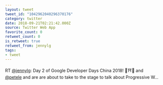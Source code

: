 ```yaml
---
layout: tweet
tweet_id: "1042962040296370176"
category: twitter
date: 2018-09-21T02:21:42.000Z
source: Twitter Web App
favorite_count: 0
retweet_count: 0
is_retweet: true
retweet_from: jennylg
tags:
- tweet
---
```


RT [@jennylg](https://twitter.com/@jennylg): Day 2 of Google Developer Days China 2018! 🎉⛩️🎉 and [@petele](https://twitter.com/@petele) and are are about to take to the stage to talk about Progressive W…
